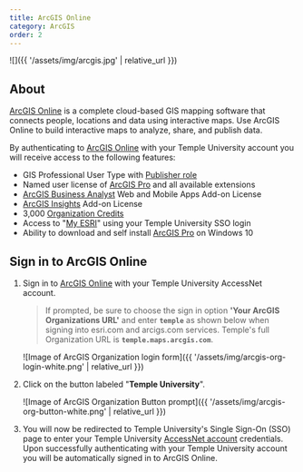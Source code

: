 ```yaml
---
title: ArcGIS Online
category: ArcGIS
order: 2
---
```


![]({{ '/assets/img/arcgis.jpg' | relative_url }})

## About

[ArcGIS Online][1] is a complete cloud-based GIS mapping software that connects
people, locations and data using interactive maps. Use ArcGIS Online to build
interactive maps to analyze, share, and publish data.

By authenticating to [ArcGIS Online][1] with your Temple University account you
will receive access to the following features:

- GIS Professional User Type with [Publisher role][2]
- Named user license of [ArcGIS Pro][3] and all available extensions
- [ArcGIS Business Analyst][4] Web and Mobile Apps Add-on License
- [ArcGIS Insights][5] Add-on License
- 3,000 [Organization Credits][6]
- Access to "[My ESRI][7]" using your Temple University SSO login
- Ability to download and self install [ArcGIS Pro][3] on Windows 10

## Sign in to ArcGIS Online

1. Sign in to [ArcGIS Online][1] with your Temple University AccessNet account.

    > If prompted, be sure to choose the sign in option **'Your ArcGIS
    > Organizations URL'** and enter **`temple`** as shown below when signing
    > into esri.com and arcigs.com services. Temple's full Organization URL is
    > **`temple.maps.arcgis.com`**.

    ![Image of ArcGIS Organization login form]({{
        '/assets/img/arcgis-org-login-white.png' | relative_url }})

2. Click on the button labeled "**Temple University**".

    ![Image of ArcGIS Organization Button prompt]({{
        '/assets/img/arcgis-org-button-white.png' | relative_url }})

3. You will now be redirected to Temple University's Single Sign-On (SSO) page
   to enter your Temple University [AccessNet account][8] credentials. Upon
   successfully authenticating with your Temple University account you will be
   automatically signed in to ArcGIS Online.



[1]: https://temple.maps.arcgis.com/
[2]: https://doc.arcgis.com/en/arcgis-online/reference/roles.htm
[3]: https://pro.arcgis.com/en/pro-app/get-started/get-started.htm#:~:text=ArcGIS%20Pro%20is%20the%20latest,elements%20of%20the%20user%20interface.
[4]: https://www.esri.com/en-us/arcgis/products/arcgis-business-analyst/overview
[5]: https://insights.arcgis.com/
[6]: https://doc.arcgis.com/en/arcgis-online/administer/credits.htm
[7]: https://my.esri.com/
[8]: https://its.temple.edu/accessnet-account

[arcgis]: https://www.arcgis.com/features/index.html
[arcgis-online]: http://www.esri.com/software/arcgis/arcgisonline
[esri-academy]: https://www.esri.com/training/
[esri-courses]: https://www.esri.com/training/catalog/search/

